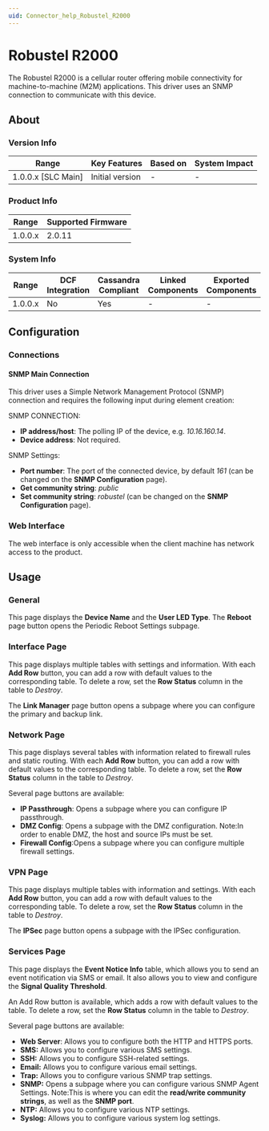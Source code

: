 ```yaml
---
uid: Connector_help_Robustel_R2000
---
```


# Robustel R2000

The Robustel R2000 is a cellular router offering mobile connectivity for machine-to-machine (M2M) applications. This driver uses an SNMP connection to communicate with this device.

## About

### Version Info

| **Range**            | **Key Features** | **Based on** | **System Impact** |
|----------------------|------------------|--------------|-------------------|
| 1.0.0.x \[SLC Main\] | Initial version  | \-           | \-                |

### Product Info

| **Range** | **Supported Firmware** |
|-----------|------------------------|
| 1.0.0.x   | 2.0.11                 |

### System Info

| **Range** | **DCF Integration** | **Cassandra Compliant** | **Linked Components** | **Exported Components** |
|-----------|---------------------|-------------------------|-----------------------|-------------------------|
| 1.0.0.x   | No                  | Yes                     | \-                    | \-                      |

## Configuration

### Connections

#### SNMP Main Connection

This driver uses a Simple Network Management Protocol (SNMP) connection and requires the following input during element creation:

SNMP CONNECTION:

- **IP address/host**: The polling IP of the device, e.g. *10.16.160.14*.
- **Device address**: Not required.

SNMP Settings:

- **Port number**: The port of the connected device, by default *161* (can be changed on the **SNMP Configuration** page).
- **Get community string**: *public*
- **Set community string**: *robustel* (can be changed on the **SNMP Configuration** page).

### Web Interface

The web interface is only accessible when the client machine has network access to the product.

## Usage

### General

This page displays the **Device Name** and the **User LED Type**. The **Reboot** page button opens the Periodic Reboot Settings subpage.

### Interface Page

This page displays multiple tables with settings and information. With each **Add Row** button, you can add a row with default values to the corresponding table. To delete a row, set the **Row Status** column in the table to *Destroy*.

The **Link Manager** page button opens a subpage where you can configure the primary and backup link.

### Network Page

This page displays several tables with information related to firewall rules and static routing. With each **Add Row** button, you can add a row with default values to the corresponding table. To delete a row, set the **Row Status** column in the table to *Destroy*.

Several page buttons are available:

- **IP Passthrough**: Opens a subpage where you can configure IP passthrough.
- **DMZ Config**: Opens a subpage with the DMZ configuration. Note:In order to enable DMZ, the host and source IPs must be set.
- **Firewall Config**:Opens a subpage where you can configure multiple firewall settings.

### VPN Page

This page displays multiple tables with information and settings. With each **Add Row** button, you can add a row with default values to the corresponding table. To delete a row, set the **Row Status** column in the table to *Destroy*.

The **IPSec** page button opens a subpage with the IPSec configuration.

### Services Page

This page displays the **Event Notice Info** table, which allows you to send an event notification via SMS or email. It also allows you to view and configure the **Signal Quality Threshold**.

An Add Row button is available, which adds a row with default values to the table. To delete a row, set the **Row Status** column in the table to *Destroy*.

Several page buttons are available:

- **Web Server**: Allows you to configure both the HTTP and HTTPS ports.
- **SMS:** Allows you to configure various SMS settings.
- **SSH:** Allows you to configure SSH-related settings.
- **Email:** Allows you to configure various email settings.
- **Trap:** Allows you to configure various SNMP trap settings.
- **SNMP:** Opens a subpage where you can configure various SNMP Agent Settings. Note:This is where you can edit the **read/write community strings**, as well as the **SNMP port**.
- **NTP:** Allows you to configure various NTP settings.
- **Syslog:** Allows you to configure various system log settings.
